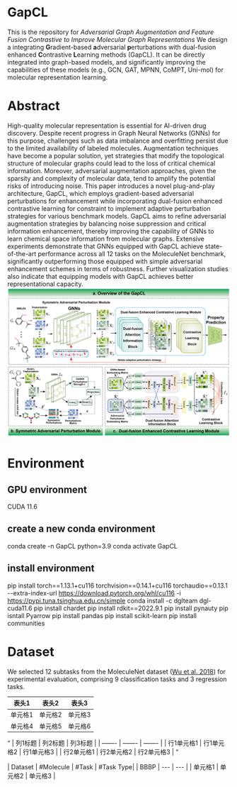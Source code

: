 # GapCL
This is the repository for *Adversarial Graph Augmentation and Feature Fusion Contrastive to Improve Molecular Graph Representations*
We design  a integrating **G**radient-based **a**dversarial **p**erturbations with dual-fusion enhanced **C**ontrastive **L**earning methods (GapCL). It can be directly integrated into graph-based models, and significantly improving the capabilities of these models (e.g., GCN, GAT, MPNN, CoMPT, Uni-mol) for molecular representation learning.
# Abstract
High-quality molecular representation is essential for AI-driven drug discovery. Despite recent progress in Graph Neural Networks (GNNs) for this purpose, challenges such as data imbalance and overfitting persist due to the limited availability of labeled molecules. Augmentation techniques have become a popular solution, yet strategies that modify the topological structure of molecular graphs could lead to the loss of critical chemical information. Moreover, adversarial augmentation approaches, given the sparsity and complexity of molecular data, tend to amplify the potential risks of introducing noise. This paper introduces a novel plug-and-play architecture, GapCL, which employs gradient-based adversarial perturbations for enhancement while incorporating dual-fusion enhanced contrastive learning for constraint to implement adaptive perturbation strategies for various benchmark models. GapCL aims to refine adversarial augmentation strategies by balancing noise suppression and critical information enhancement, thereby improving the capability of GNNs to learn chemical space information from molecular graphs. Extensive experiments demonstrate that GNNs equipped with GapCL achieve state-of-the-art performance across all 12 tasks on the MoleculeNet benchmark, significantly outperforming those equipped with simple adversarial enhancement schemes in terms of robustness. Further visualization studies also indicate that equipping models with GapCL achieves better representational capacity.
![GapCL model](https://github.com/stjin-XMU/GapCL/blob/main/GapCL.png)

# Environment
## GPU environment
CUDA 11.6

## create a new conda environment
conda create -n GapCL python=3.9
conda activate GapCL

## install environment
pip install torch==1.13.1+cu116 torchvision==0.14.1+cu116 torchaudio==0.13.1 --extra-index-url https://download.pytorch.org/whl/cu116 -i https://pypi.tuna.tsinghua.edu.cn/simple
conda install -c dglteam dgl-cuda11.6
pip install chardet
pip install rdkit==2022.9.1
pip install pynauty
pip isntall Pyarrow
pip install pandas
pip install scikit-learn
pip install communities

# Dataset
We selected 12 subtasks from the MoleculeNet dataset ([Wu et al. 2018](10.1039/C7SC02664A)) for experimental evaluation, comprising 9 classification tasks and 3 regression tasks. 

| 表头1 | 表头2 | 表头3 |
| :---: | :---: | :---: |
| 单元格1 | 单元格2 | 单元格3 |
| 单元格4 | 单元格5 | 单元格6 |


  “
   | 列1标题 | 列2标题 | 列3标题 |
   | ——- | ——- | ——- |
   | 行1单元格1 | 行1单元格2 | 行1单元格3 |
   | 行2单元格1 | 行2单元格2 | 行2单元格3 |
   “

| Dataset | #Molecule | #Task | #Task Type|
| BBBP | --- | --- |
| 单元格1 | 单元格2 | 单元格3 |



